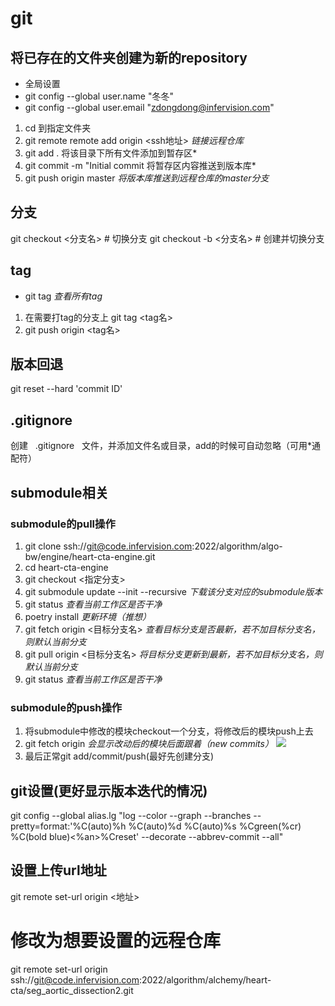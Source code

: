 # git
## 将已存在的文件夹创建为新的repository
* 全局设置
* git config --global user.name "冬冬"
* git config --global user.email "zdongdong@infervision.com"
1. cd 到指定文件夹
2. git remote remote add origin <ssh地址>   *链接远程仓库*
3. git add .  将该目录下所有文件添加到暂存区*
4. git commit -m "Initial commit  将暂存区内容推送到版本库*
5. git push origin master   *将版本库推送到远程仓库的master分支*

## 分支
git checkout <分支名> # 切换分支
git checkout -b <分支名> # 创建并切换分支

## tag
* git tag *查看所有tag*
1. 在需要打tag的分支上 git tag <tag名>
2. git push origin <tag名>

## 版本回退
git reset --hard 'commit ID'
	
## .gitignore
创建   .gitignore   文件，并添加文件名或目录，add的时候可自动忽略（可用*通配符）

## submodule相关
### submodule的pull操作
1. git clone ssh://git@code.infervision.com:2022/algorithm/algo-bw/engine/heart-cta-engine.git
2. cd heart-cta-engine
3. git checkout <指定分支>
4. git submodule update --init --recursive   *下载该分支对应的submodule版本*
5. git status *查看当前工作区是否干净*
6. poetry install *更新环境（推想）*
7. git fetch origin <目标分支名> *查看目标分支是否最新，若不加目标分支名，则默认当前分支*
8. git pull origin <目标分支名> *将目标分支更新到最新，若不加目标分支名，则默认当前分支*
9. git status *查看当前工作区是否干净*

### submodule的push操作
1. 将submodule中修改的模块checkout一个分支，将修改后的模块push上去
2. git fetch origin *会显示改动后的模块后面跟着（new commits）*
![](file:////tmp/wps-zdongdong/ksohtml/wps1inZyQ.jpg)
3.  最后正常git add/commit/push(最好先创建分支)

## git设置(更好显示版本迭代的情况)
git config --global alias.lg "log --color --graph --branches --pretty=format:'%C(auto)%h %C(auto)%d %C(auto)%s %Cgreen(%cr) %C(bold blue)<%an>%Creset' --decorate --abbrev-commit --all"

## 设置上传url地址
git remote set-url origin <地址>

# 修改为想要设置的远程仓库
git remote set-url origin ssh://git@code.infervision.com:2022/algorithm/alchemy/heart-cta/seg_aortic_dissection2.git